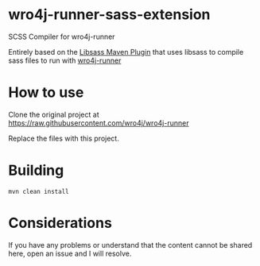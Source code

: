 # wro4j-runner-sass-extension
SCSS Compiler for wro4j-runner

Entirely based on the [Libsass Maven Plugin](https://gitlab.com/haynes/libsalss-maven-plugin) that uses libsass to compile sass files to run with [wro4j-runner](https://github.com/wro4j/wro4j-runner)



How to use
============

Clone the original project at https://raw.githubusercontent.com/wro4j/wro4j-runner

Replace the files with  this project.


Building
============
```
mvn clean install
```

Considerations
============

If you have any problems or understand that the content cannot be shared here, open an issue and I will resolve.